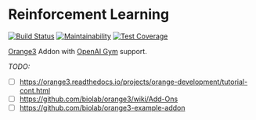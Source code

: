Reinforcement Learning
======

[![Build Status](https://travis-ci.org/gbaptista/orange3-reinforcement.svg?branch=master)](https://travis-ci.org/gbaptista/orange3-reinforcement)
[![Maintainability](https://api.codeclimate.com/v1/badges/ac6c644d8fb6681d9020/maintainability)](https://codeclimate.com/github/gbaptista/orange3-reinforcement/maintainability)
[![Test Coverage](https://api.codeclimate.com/v1/badges/ac6c644d8fb6681d9020/test_coverage)](https://codeclimate.com/github/gbaptista/orange3-reinforcement/test_coverage)

[Orange3](https://github.com/openai/gym) Addon with [OpenAI Gym](https://gym.openai.com/) support.

_TODO:_
- [ ] https://orange3.readthedocs.io/projects/orange-development/tutorial-cont.html
- [ ] https://github.com/biolab/orange3/wiki/Add-Ons
- [ ] https://github.com/biolab/orange3-example-addon
